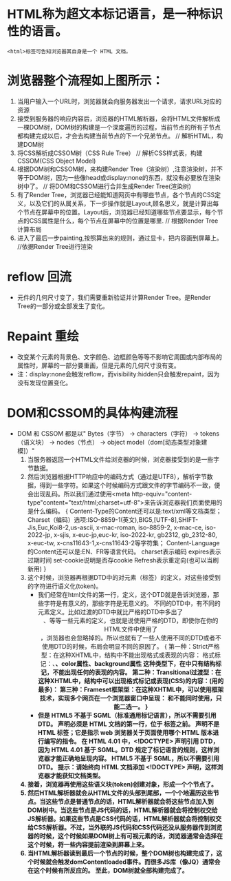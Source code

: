 <!--
 * @Author: your name
 * @Date: 2019-12-28 17:05:47
 * @LastEditTime : 2019-12-31 01:18:40
 * @LastEditors  : Please set LastEditors
 * @Description: In User Settings Edit
 * @FilePath: \beixiang_ly\ly_restart\20191228\1.md
 -->
 
# HTML称为超文本标记语言，是一种标识性的语言。
    <html>标签可告知浏览器其自身是一个 HTML 文档。

# 浏览器整个流程如上图所示：
  1. 当用户输入一个URL时，浏览器就会向服务器发出一个请求，请求URL对应的资源
  2. 接受到服务器的响应内容后，浏览器的HTML解析器，会将HTML文件解析成一棵DOM树，DOM树的构建是一个深度遍历的过程，当前节点的所有子节点都构建完成以后，才会去构建当前节点的下一个兄弟节点。 // 解析HTML，构建DOM树
  3. 将CSS解析成CSSOM树（CSS Rule Tree） // 解析CSS样式表，构建CSSOM(CSS Object Model)
  4. 根据DOM树和CSSOM树，来构建Render Tree（渲染树）,注意渲染树，并不等于DOM树，因为一些像head或display:none的东西，就没有必要放在渲染树中了。 // 将DOM和CSSOM进行合并生成Render Tree(渲染树)
  5. 有了Render Tree，浏览器已经能知道网页中有哪些节点，各个节点的CSS定义，以及它们的从属关系，下一步操作就是Layout,顾名思义，就是计算出每个节点在屏幕中的位置。Layout后，浏览器已经知道哪些节点要显示，每个节点的CSS属性是什么，每个节点在屏幕中的位置是哪里. // 根据Render Tree计算布局
  6. 进入了最后一步painting,按照算出来的规则，通过显卡，把内容画到屏幕上。 //依据Render Tree进行渲染

# reflow 回流
  * 元件的几何尺寸变了，我们需要重新验证并计算Render Tree。是Render Tree的一部分或全部发生了变化。

# Repaint 重绘
  * 改变某个元素的背景色、文字颜色、边框颜色等等不影响它周围或内部布局的属性时，屏幕的一部分要重画，但是元素的几何尺寸没有变。
  * 注：display:none会触发reflow，而visibility:hidden只会触发repaint，因为没有发现位置变化。

# DOM和CSSOM的具体构建流程
  * DOM 和 CSSOM 都是以" Bytes（字节） → characters（字符） → tokens（语义块） → nodes（节点） → object model（dom[动态类型对象建模]）"
    1. 当服务器返回一个HTML文件给浏览器的时候，浏览器接受到的是一些字节数据。
    2. 然后浏览器根据HTTP响应中的编码方式（通过是UTF8），解析字节数据，得到一些字符。如果这个时候编码方式跟文件的字节编码不一致，便会出现乱码。所以我们通过使用<meta http-equiv="content-type"content="text/html;charset=utf-8">来告诉浏览器我们页面使用的是什么编码。
        { 
            Content-Type的Content还可以是:text/xml等文档类型；
            Charset（编码）选项:ISO-8859-1(英文),BIG5,[UTF-8],SHIFT-Jis,Euc,Koi8-2,us-ascii, x-mac-roman, iso-8859-2, x-mac-ce, iso-2022-jp, x-sjis, x-euc-jp,euc-kr, iso-2022-kr, gb2312, gb_2312-80, x-euc-tw, x-cns11643-1,x-cns11643-2等字符集；
            Content-Language的Content还可以是:EN、FR等语言代码。
                charset表示编码
                expires表示过期时间
                set-cookie说明是否存cookie
                Refresh表示重定向(也可以当刷新用)
        }
    3. 这个时候，浏览器再根据DTD中的对元素（标签）的定义，对这些接受到的字符进行语义化(token)。
        * 我们经常在html文件的第一行，定义<!DOCTYPE HTML PUBLIC "-//W3C//DTD HTML 4.01Transitional//EN" "http://www.w3.org/TR/html4/loose.dtd">，这个DTD就是告诉浏览器，那些字符是有意义的，那些字符是无意义的。
        不同的DTD中，有不同的元素定义。比如过渡的DTD中就比严格的DTD中多出了<center>、<font>等等一些元素的定义，也就是说使用严格的DTD，即使你在你的HTML文件中使用了<center>，浏览器也会忽略掉的。所以也就有了一些人使用不同的DTD或者不使用DTD的时候，布局会明显不同的原因了。
        {
            第一种：Strict严格型：在这种XHTML中，结构中不能出现格式或表现的内容：
                格式标记：<font>、<b>、color属性、background属性
                这种类型下，在<body>中只有结构标记，不能出现任何的表现的内容。
                <!DOCTYPE html PUBLIC"-//W3C//DTD XHTML 1.0 Strict//EN""http://www.w3.org/TR/xhtml1/DTD/xhtml1-strict.dtd">
            第二种：Transitional过渡型：在这种XHTML中，结构中可以出现格式标记或表现(CSS)的内容：(用的最多)：
                <!DOCTYPE html PUBLIC "-//W3C//DTD XHTML 1.0 Transitional//EN" "http://www.w3.org/TR/xhtml1/DTD/xhtml1-transitional.dtd">
            第三种：Frameset框架型：在这种XHTML中，可以使用框架技术，实现多个网页在一个浏览器窗口中呈现：
                <!DOCTYPE html PUBLIC "-//W3C//DTD XHTML 1.0 Frameset//EN""http://www.w3.org/TR/xhtml1/DTD/xhtml1-frameset.dtd">
                <body>和<frameset>不能同时使用，只能二选一。
        }
        * 但是 HTML5 不基于 SGML（标准通用标记语言），所以不需要引用 DTD。
            <!DOCTYPE> 声明必须是 HTML 文档的第一行，位于 <html> 标签之前。
            <!DOCTYPE> 声明不是 HTML 标签；它是指示 web 浏览器关于页面使用哪个 HTML 版本进行编写的指令。
            在 HTML 4.01 中，<!DOCTYPE> 声明引用 DTD，因为 HTML 4.01 基于 SGML。DTD 规定了标记语言的规则，这样浏览器才能正确地呈现内容。
            HTML5 不基于 SGML，所以不需要引用 DTD。
            提示：请始终向 HTML 文档添加 <!DOCTYPE> 声明，这样浏览器才能获知文档类型。
    4. 接着，浏览器再使用这些语义块(token)创建对象，形成一个个节点了。
    5. 然后HTML解析器就会从HTML文件的头部到尾部，一个个地遍历这些节点。当这些节点是普通节点的话，HTML解析器就会将这些节点加入到DOM树中。当这些节点是JS代码的话，HTML解析器就会将控制权交给JS解析器。如果这些节点是CSS代码的话，HTML解析器就会将控制权交给CSS解析器。不过，当外联的JS代码和CSS代码还没从服务器传到浏览器的时候，这个时候如果DOM树上有可视元素的话，浏览器通常会选择在这个时候，将一些内容提前渲染到屏幕上来。
    6. 当HTML解析器读到最后一个节点的时候，整个DOM树也构建完成了，这个时候就会触发domContentloaded事件。而很多JS库（像JQ）通常会在这个时候有所反应的。
    至此，DOM树就全部构建完成了。



